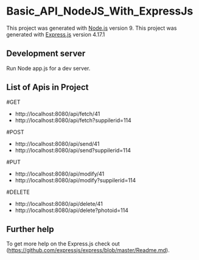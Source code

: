 # Basic_API_NodeJS_With_ExpressJs

This project was generated with [Node.js](https://github.com/nodejs/node) version 9.
This project was generated with [Express.js](https://github.com/expressjs/express) version 4.17.1

## Development server

Run Node app.js for a dev server.

## List of Apis in Project

#GET
  * http://localhost:8080/api/fetch/41  
  * http://localhost:8080/api/fetch?suppilerid=114
  
#POST  
  * http://localhost:8080/api/send/41
  * http://localhost:8080/api/send?suppilerid=114
  
#PUT 
  * http://localhost:8080/api/modify/41  
  * http://localhost:8080/api/modify?suppilerid=114

#DELETE  
  * http://localhost:8080/api/delete/41  
  * http://localhost:8080/api/delete?photoid=114

## Further help

To get more help on the Express.js check out (https://github.com/expressjs/express/blob/master/Readme.md).

